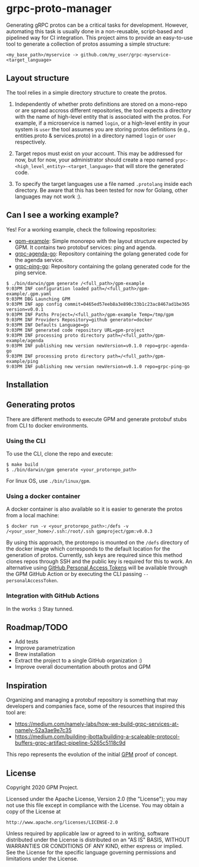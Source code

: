 # grpc-proto-manager

Generating gRPC protos can be a critical tasks for development. However, automating this task is usually done in a non-reusable, script-based and pipelined way for CI integration. This project aims to provide an easy-to-use tool to generate a collection of protos assuming a simple structure:

```
<my_base_path>/myservice -> github.com/my_user/grpc-myservice-<target_language>
```


## Layout structure

The tool relies in a simple directory structure to create the protos.

1. Independently of whether proto definitions are stored on a mono-repo or are spread accross different repositories, the tool expects a directory with the name of high-level entity that is associated with the protos. For example, if a microservice is named `login`, or a high-level entity in your system is `user` the tool assumes you are storing protos definitions (e.g., entities.proto & services.proto) in a directory named `login` or `user` respectively.

2. Target repos must exist on your account. This may be addressed for now, but for now, your administrator should create a repo named `grpc-<high_level_entity>-<target_language>` that will store the generated code.

3. To specify the target languages use a file named `.protolang` inside each directory. Be aware that this has been tested for now for Golang, other languages may not work :).

## Can I see a working example?

Yes! For a working example, check the following repositories:

* [gpm-example](https://github.com/gpm-project/gpm-example): Simple monorepo with the layout structure expected by GPM. It contains two protobuf services: ping and agenda.
* [grpc-agenda-go](https://github.com/gpm-project/grpc-agenda-go): Repository containing the golang generated code for the agenda service.
* [grpc-ping-go](https://github.com/gpm-project/grpc-ping-go): Repository containing the golang generated code for the ping service.

```
$ ./bin/darwin/gpm generate /<full_path>/gpm-example
9:03PM INF configuration loaded path=/<full_path>/gpm-example/.gpm.yaml
9:03PM DBG Launching GPM
9:03PM INF app config commit=0465ed57eeb8a3e890c33b1c23ac8467ad1be365 version=v0.0.1
9:03PM INF Paths Project=/<full_path>/gpm-example Temp=/tmp/gpm
9:03PM INF Providers Repository=github generator=docker
9:03PM INF Defaults Language=go
9:03PM INF generated code repository URL=gpm-project
9:03PM INF processing proto directory path=/<full_path>/gpm-example/agenda
9:03PM INF publishing new version newVersion=v0.1.0 repo=grpc-agenda-go
9:03PM INF processing proto directory path=/<full_path>/gpm-example/ping
9:03PM INF publishing new version newVersion=v0.1.0 repo=grpc-ping-go
```

## Installation

## Generating protos

There are different methods to execute GPM and generate protobuf stubs from CLI to docker environments.

### Using the CLI

To use the CLI, clone the repo and execute:

```
$ make build
$ ./bin/darwin/gpm generate <your_protorepo_path>
```

For linux OS, use `./bin/linux/gpm`.

### Using a docker container

A docker container is also available so it is easier to generate the protos from a local machine:

```
$ docker run -v <your_protorepo_path>:/defs -v /<your_user_home>/.ssh:/root/.ssh gpmproject/gpm:v0.0.3
```

By using this approach, the protorepo is mounted on the `/defs` directory of the docker image which corresponds to the default location for the generation of protos. Currently, ssh keys are required since this method clones repos through SSH and the public key is required for this to work. An alternative using [GitHub Personal Access Tokens](https://docs.github.com/en/free-pro-team@latest/github/authenticating-to-github/creating-a-personal-access-token) will be available through the GPM GitHub Action or by executing the CLI passing `--personalAccessToken`.

### Integration with GitHub Actions

In the works :) Stay tunned.

## Roadmap/TODO

- Add tests
- Improve parametrization
- Brew installation
- Extract the project to a single GitHub organization :)
- Improve overall documentation abouth protos and GPM

## Inspiration

Organizing and managing a protobuf repository is something that may developers and companies face, some of the resources that inspired this tool are:

- https://medium.com/namely-labs/how-we-build-grpc-services-at-namely-52a3ae9e7c35
- https://medium.com/building-ibotta/building-a-scaleable-protocol-buffers-grpc-artifact-pipeline-5265c5118c9d

This repo represents the evolution of the initial [GPM](https://github.com/dhiguero/grpc-proto-manager) proof of concept.

## License

Copyright 2020 GPM Project.

Licensed under the Apache License, Version 2.0 (the "License");
you may not use this file except in compliance with the License.
You may obtain a copy of the License at

    http://www.apache.org/licenses/LICENSE-2.0

Unless required by applicable law or agreed to in writing, software
distributed under the License is distributed on an "AS IS" BASIS,
WITHOUT WARRANTIES OR CONDITIONS OF ANY KIND, either express or implied.
See the License for the specific language governing permissions and
limitations under the License.
